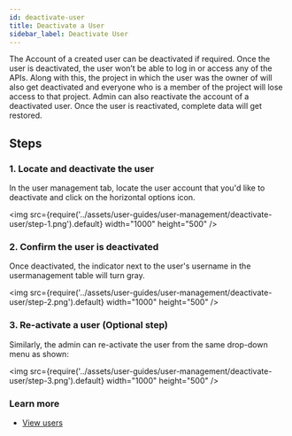 ```yaml
---
id: deactivate-user
title: Deactivate a User
sidebar_label: Deactivate User
---
```


The Account of a created user can be deactivated if required. Once the user is deactivated, the user won’t be able to log in or access any of the APIs. Along with this, the project in which the user was the owner of will also get deactivated and everyone who is a member of the project will lose access to that project. Admin can also reactivate the account of a deactivated user. Once the user is reactivated, complete data will get restored.

## Steps

### 1. Locate and deactivate the user

In the user management tab, locate the user account that you'd like to deactivate and click on the horizontal options icon.

<img src={require('../assets/user-guides/user-management/deactivate-user/step-1.png').default} width="1000" height="500" />

### 2. Confirm the user is deactivated

Once deactivated, the indicator next to the user's username in the usermanagement table will turn gray.

<img src={require('../assets/user-guides/user-management/deactivate-user/step-2.png').default} width="1000" height="500" />

### 3. Re-activate a user (Optional step)

Similarly, the admin can re-activate the user from the same drop-down menu as shown:

<img src={require('../assets/user-guides/user-management/deactivate-user/step-3.png').default} width="1000" height="500" />

### Learn more
- [View users](view-user)
